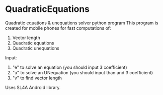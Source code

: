 # QuadraticEquations
Quadratic equations &amp; unequations solver python program
This program is created for mobile phones for fast computations of:
1) Vector length
2) Quadratic equations
2) Quadratic unequations

Input:
1. "e" to solve an equation (you should input 3 coefficient) 
2.  "u" to solve an UNequation (you should input than and 3 coefficient) 
3. "v" to find vector length

Uses SL4A Android library.
